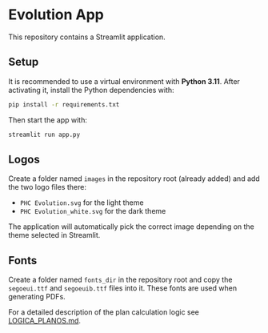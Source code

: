 # Evolution App

This repository contains a Streamlit application.

## Setup

It is recommended to use a virtual environment with **Python 3.11**. After activating it, install the Python dependencies with:

```bash
pip install -r requirements.txt
```

Then start the app with:

```bash
streamlit run app.py
```

## Logos

Create a folder named `images` in the repository root (already added) and add the
two logo files there:

- `PHC Evolution.svg` for the light theme
- `PHC Evolution_white.svg` for the dark theme

The application will automatically pick the correct image depending on the theme
selected in Streamlit.

## Fonts

Create a folder named `fonts_dir` in the repository root and copy the `segoeui.ttf` and `segoeuib.ttf` files into it. These fonts are used when generating PDFs.

For a detailed description of the plan calculation logic see [LOGICA_PLANOS.md](LOGICA_PLANOS.md).
